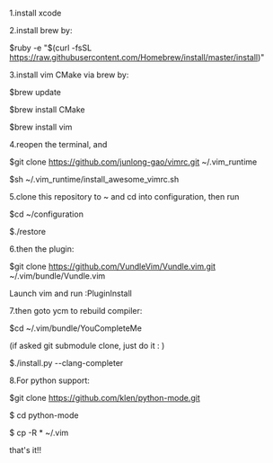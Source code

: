 1.install xcode

2.install brew by:

  $ruby -e "$(curl -fsSL https://raw.githubusercontent.com/Homebrew/install/master/install)"

3.install vim CMake via brew by:

  $brew update

  $brew install CMake

  $brew install vim

4.reopen the terminal, and 

  $git clone https://github.com/junlong-gao/vimrc.git ~/.vim_runtime

  $sh ~/.vim_runtime/install_awesome_vimrc.sh
  
5.clone this repository to ~ and cd into configuration, then run 

  $cd ~/configuration
  
  $./restore


6.then the plugin:

  $git clone https://github.com/VundleVim/Vundle.vim.git ~/.vim/bundle/Vundle.vim

Launch vim and run :PluginInstall

7.then goto ycm to rebuild compiler:

  $cd ~/.vim/bundle/YouCompleteMe

(if asked git submodule clone, just do it : )

  $./install.py --clang-completer
  
  

8.For python support:

  $git clone https://github.com/klen/python-mode.git
  
  $ cd python-mode
  
  $ cp -R * ~/.vim
  
that's it!!
